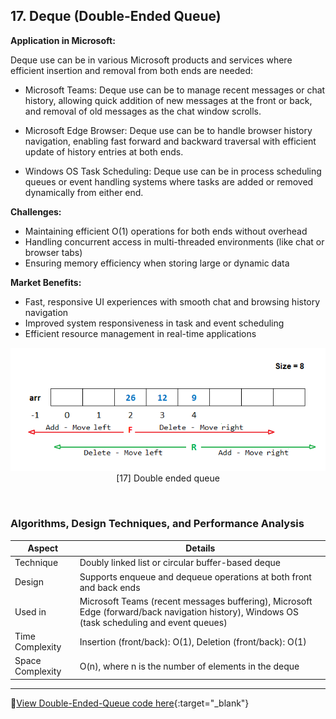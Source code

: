
## **17. Deque (Double-Ended Queue)**

**Application in Microsoft:**

Deque use can be in various Microsoft products and services where efficient insertion and removal from both ends are needed:

* Microsoft Teams: Deque use can be to manage recent messages or chat history, allowing quick addition of new messages at the front or back, and removal of old messages as the chat window scrolls.

* Microsoft Edge Browser: Deque use can be to handle browser history navigation, enabling fast forward and backward traversal with efficient update of history entries at both ends.

* Windows OS Task Scheduling: Deque use can be in process scheduling queues or event handling systems where tasks are added or removed dynamically from either end.

**Challenges:**

* Maintaining efficient O(1) operations for both ends without overhead
* Handling concurrent access in multi-threaded environments (like chat or browser tabs)
* Ensuring memory efficiency when storing large or dynamic data

**Market Benefits:**

* Fast, responsive UI experiences with smooth chat and browsing history navigation
* Improved system responsiveness in task and event scheduling
* Efficient resource management in real-time applications

<p align="center">
  <img src="https://github.com/Sindhuhurakadli/sindhu_portfolio.io/blob/main/images/double-ended-queue.png?raw=true" alt="Microsoft Infrastructure">
  <br>
  [17] Double ended queue
  <br>
</p><br>

### Algorithms, Design Techniques, and Performance Analysis

| Aspect           | Details                                                                                                                                      |
| ---------------- | -------------------------------------------------------------------------------------------------------------------------------------------- |
| Technique        | Doubly linked list or circular buffer-based deque                                                                                            |
| Design           | Supports enqueue and dequeue operations at both front and back ends                                                                          |
| Used in          | Microsoft Teams (recent messages buffering), Microsoft Edge (forward/back navigation history), Windows OS (task scheduling and event queues) |
| Time Complexity  | Insertion (front/back): O(1), Deletion (front/back): O(1)                                                                                    |
| Space Complexity | O(n), where n is the number of elements in the deque                                                                                         |

---

🔗[View Double-Ended-Queue code here](https://github.com/Sindhuhurakadli/sindhu_portfolio.io/blob/main/codes/doubleendedqueue.cpp){\:target="\_blank"}

